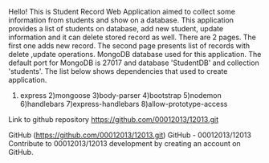 Hello! This is Student Record Web Application aimed to collect some information from students and show on a database. This application provides a list of students on database, add new student, update information and it can delete stored record as well. There are 2 pages. The first one adds new record. The second page presents list of records with delete ,update operations. MongoDB database used for this application. The default port for MongoDB is 27017 and database 'StudentDB' and collection 'students'.
The list below shows dependencies that used to create application.
1) express
2)mongoose
3)body-parser
4)bootstrap
5)nodemon
6)handlebars
7)express-handlebars
8)allow-prototype-access

Link to github repository
https://github.com/00012013/12013.git

GitHub (https://github.com/00012013/12013.git)
GitHub - 00012013/12013
Contribute to 00012013/12013 development by creating an account on GitHub.